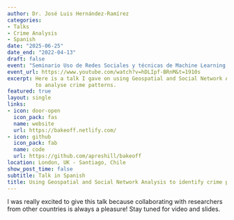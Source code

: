 ```yaml
---
author: Dr. José Luis Hernández-Ramírez
categories:
- Talks
- Crime Analysis
- Spanish
date: "2025-06-25"
date_end: "2022-04-13"
draft: false
event: "Seminario Uso de Redes Sociales y técnicas de Machine Learning para detectar patrones delictivos"
event_url: https://www.youtube.com/watch?v=hDLIpf-BRnM&t=1910s
excerpt: Here is a talk I gave on using Geospatial and Social Network Analysis
         to analyse crime patterns.
featured: true
layout: single
links:
- icon: door-open
  icon_pack: fas
  name: website
  url: https://bakeoff.netlify.com/
- icon: github
  icon_pack: fab
  name: code
  url: https://github.com/apreshill/bakeoff
location: London, UK - Santiago, Chile
show_post_time: false
subtitle: Talk in Spanish
title: Using Geospatial and Social Network Analysis to identify crime patterns
---
```


I was really excited to give this talk because collaborating with researchers from other countries is always a pleasure! Stay tuned for video and slides.
